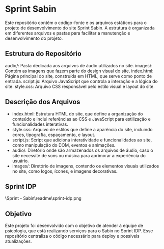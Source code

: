 # Sprint Sabin

Este repositório contém o código-fonte e os arquivos estáticos para o projeto de desenvolvimento do site Sprint Sabin. A estrutura é organizada em diferentes arquivos e pastas para facilitar a manutenção e desenvolvimento do projeto.

## Estrutura do Repositório

audio/: Pasta dedicada aos arquivos de áudio utilizados no site.
images/: Contém as imagens que fazem parte do design visual do site.
index.html: Página principal do site, construída em HTML, que serve como ponto de entrada.
script.js: Arquivo JavaScript que controla a interação e a lógica do site.
style.css: Arquivo CSS responsável pelo estilo visual e layout do site.

## Descrição dos Arquivos

<ul>
    <li>index.html: Estrutura HTML do site, que define a organização do conteúdo e inclui referências ao CSS e JavaScript para estilização e funcionalidades interativas.
    <li>style.css: Arquivo de estilos que define a aparência do site, incluindo cores, tipografia, espaçamento, e layout.
    <li>script.js: Script que adiciona interatividade e funcionalidades ao site, como manipulação do DOM, eventos e animações.
    <li>audio/: Diretório onde são armazenados os arquivos de áudio, caso o site necessite de sons ou música para aprimorar a experiência do usuário.
    <li>images/: Diretório de imagens, contendo os elementos visuais utilizados no site, como logos, ícones, e imagens decorativas.
</ul>

## Sprint IDP

\Sprint - Sabin\readme\sprint-idp.png

## Objetivo

Este projeto foi desenvolvido com o objetivo de atender à equipe de psicologia, que está realizando serviços para o Sabin no Sprint IDP. Esse repositório centraliza o código necessário para deploy e possíveis atualizações.